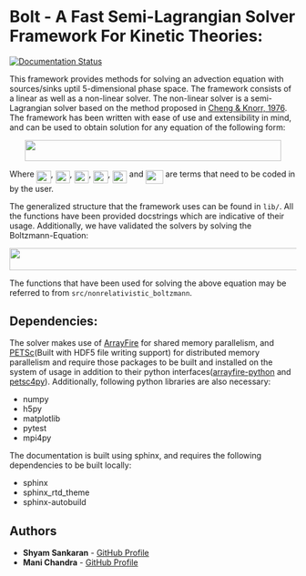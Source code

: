 # Bolt - A Fast Semi-Lagrangian Solver Framework For Kinetic Theories:
[![Documentation Status](https://readthedocs.org/projects/quazarbolt/badge/?version=latest)](http://quazarbolt.readthedocs.io/en/latest/?badge=latest)
                
This framework provides methods for solving an advection equation with sources/sinks uptil 5-dimensional phase space. The framework consists of a linear as well as a non-linear solver. The non-linear solver is a semi-Lagrangian solver based on the method proposed in [Cheng & Knorr, 1976](http://adsabs.harvard.edu/abs/1976JCoPh..22..330C). The framework has been written with ease of use and extensibility in mind, and can be used to obtain solution for any equation of the following form:

<p align="center"><img src="https://rawgit.com/ShyamSS-95/Bolt/None/.svgs/372221e63638d7fbbb468a0b9029d7a9.svg?invert_in_darkmode" align=middle width=450.2223pt height=36.953894999999996pt/></p>

Where <img src="https://rawgit.com/ShyamSS-95/Bolt/None/.svgs/c612c13be517545496e8c6e2cb223153.svg?invert_in_darkmode" align=middle width=25.226190000000003pt height=22.381919999999983pt/>, <img src="https://rawgit.com/ShyamSS-95/Bolt/None/.svgs/0f78a8e240089a351e31b7191713956c.svg?invert_in_darkmode" align=middle width=25.226190000000003pt height=22.381919999999983pt/>, <img src="https://rawgit.com/ShyamSS-95/Bolt/None/.svgs/c01affe9953c41338ec92c5cb19e9dd5.svg?invert_in_darkmode" align=middle width=25.561965pt height=22.381919999999983pt/>, <img src="https://rawgit.com/ShyamSS-95/Bolt/None/.svgs/60d7e869cdf701e26eaad5a4112ffff2.svg?invert_in_darkmode" align=middle width=25.561965pt height=22.381919999999983pt/>, <img src="https://rawgit.com/ShyamSS-95/Bolt/None/.svgs/d38f278b9ebe01f0c37201b197e007d7.svg?invert_in_darkmode" align=middle width=25.561965pt height=22.381919999999983pt/>  and <img src="https://rawgit.com/ShyamSS-95/Bolt/None/.svgs/c90cd766eea8688c8b27fae1e3739f99.svg?invert_in_darkmode" align=middle width=30.926115000000003pt height=24.56552999999997pt/>  are terms that need to be coded in by the user.

The generalized structure that the framework uses can be found in `lib/`. All the functions have been provided docstrings which are indicative of their usage. Additionally, we have validated the solvers by solving the Boltzmann-Equation:

<p align="center"><img src="https://rawgit.com/ShyamSS-95/Bolt/None/.svgs/6012d33f73b29a6e67bdfd25286152d3.svg?invert_in_darkmode" align=middle width=766.6296pt height=38.464304999999996pt/></p>

The functions that have been used for solving the above equation may be referred to from `src/nonrelativistic_boltzmann`.

## Dependencies:

The solver makes use of [ArrayFire](https://github.com/arrayfire/arrayfire) for shared memory parallelism, and [PETSc](https://bitbucket.org/petsc/petsc)(Built with HDF5 file writing support) for distributed memory parallelism and require those packages to be built and installed on the system of usage in addition to their python interfaces([arrayfire-python](https://github.com/arrayfire/arrayfire-python) and [petsc4py](https://bitbucket.org/petsc/petsc4py)). Additionally, following python libraries are also necessary:

* numpy
* h5py
* matplotlib
* pytest
* mpi4py

The documentation is built using sphinx, and requires the following dependencies to be built locally:
* sphinx
* sphinx_rtd_theme
* sphinx-autobuild

## Authors

* **Shyam Sankaran** - [GitHub Profile](https://github.com/ShyamSS-95)
* **Mani Chandra** - [GitHub Profile](https://github.com/mchandra)